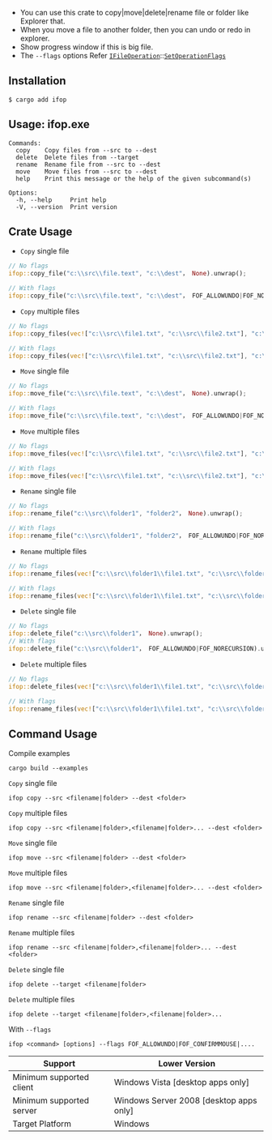 - You can use this crate to copy|move|delete|rename file or folder like Explorer that.
- When you move a file to another folder, then you can undo or redo in explorer.
- Show progress window if this is big file.
- The `--flags` options Refer [`IFileOperation`](https://learn.microsoft.com/en-us/windows/win32/api/shobjidl_core/nn-shobjidl_core-ifileoperation)::[`SetOperationFlags`](https://learn.microsoft.com/en-us/windows/win32/api/shobjidl_core/nf-shobjidl_core-ifileoperation-setoperationflags)


## Installation

```console
$ cargo add ifop
```


## Usage: ifop.exe <COMMAND>

```console
Commands:
  copy    Copy files from --src to --dest
  delete  Delete files from --target
  rename  Rename file from --src to --dest
  move    Move files from --src to --dest
  help    Print this message or the help of the given subcommand(s)

Options:
  -h, --help     Print help
  -V, --version  Print version
```

## Crate Usage

- `Copy` single file
```rust
// No flags
ifop::copy_file("c:\\src\\file.text", "c:\\dest"， None).unwrap();

// With flags
ifop::copy_file("c:\\src\\file.text", "c:\\dest"， FOF_ALLOWUNDO|FOF_NORECURSION).unwrap();
```

- `Copy` multiple files
```rust
// No flags
ifop::copy_files(vec!["c:\\src\\file1.txt", "c:\\src\\file2.txt"], "c:\\dest", None).unwrap();

// With flags
ifop::copy_files(vec!["c:\\src\\file1.txt", "c:\\src\\file2.txt"], "c:\\dest"， FOF_ALLOWUNDO|FOF_NORECURSION).unwrap();
```

- `Move` single file
```rust
// No flags
ifop::move_file("c:\\src\\file.text", "c:\\dest"， None).unwrap();

// With flags
ifop::move_file("c:\\src\\file.text", "c:\\dest"， FOF_ALLOWUNDO|FOF_NORECURSION).unwrap();
```

- `Move` multiple files
```rust
// No flags
ifop::move_files(vec!["c:\\src\\file1.txt", "c:\\src\\file2.txt"], "c:\\dest", None).unwrap();

// With flags
ifop::move_files(vec!["c:\\src\\file1.txt", "c:\\src\\file2.txt"], "c:\\dest"， FOF_ALLOWUNDO|FOF_NORECURSION).unwrap();
```

- `Rename` single file
```rust
// No flags
ifop::rename_file("c:\\src\\folder1", "folder2"， None).unwrap();

// With flags
ifop::rename_file("c:\\src\\folder1", "folder2"， FOF_ALLOWUNDO|FOF_NORECURSION).unwrap();
```

- `Rename` multiple files
```rust
// No flags
ifop::rename_files(vec!["c:\\src\\folder1\\file1.txt", "c:\\src\\folder2\\file2.txt"], "file3.txt", None).unwrap();

// With flags
ifop::rename_files(vec!["c:\\src\\folder1\\file1.txt", "c:\\src\\folder2\\file2.txt"], "file3.txt"， FOF_ALLOWUNDO|FOF_NORECURSION).unwrap();
```

- `Delete` single file
```rust
// No flags
ifop::delete_file("c:\\src\\folder1"， None).unwrap();
// With flags
ifop::delete_file("c:\\src\\folder1"， FOF_ALLOWUNDO|FOF_NORECURSION).unwrap();
```

- `Delete` multiple files
```rust
// No flags
ifop::delete_files(vec!["c:\\src\\folder1\\file1.txt", "c:\\src\\folder2\\file2.txt"], None).unwrap();

// With flags
ifop::rename_files(vec!["c:\\src\\folder1\\file1.txt", "c:\\src\\folder2\\file2.txt"]， FOF_ALLOWUNDO|FOF_NORECURSION).unwrap();
```

## Command Usage

Compile examples
```console
cargo build --examples
```

`Copy` single file
```console
ifop copy --src <filename|folder> --dest <folder>
```

`Copy` multiple files
```console
ifop copy --src <filename|folder>,<filename|folder>... --dest <folder>
```

`Move` single file
```console
ifop move --src <filename|folder> --dest <folder>
```

`Move` multiple files
```console
ifop move --src <filename|folder>,<filename|folder>... --dest <folder>
```

`Rename` single file
```console
ifop rename --src <filename|folder> --dest <folder>
```

`Rename` multiple files
```console
ifop rename --src <filename|folder>,<filename|folder>... --dest <folder>
```

`Delete` single file
```console
ifop delete --target <filename|folder>
```

`Delete` multiple files
```console
ifop delete --target <filename|folder>,<filename|folder>...
```

With `--flags`
```console
ifop <command> [options] --flags FOF_ALLOWUNDO|FOF_CONFIRMMOUSE|....
```


|     Support                   |   Lower Version                               |
|   -------------               |   -------------                               |
|   Minimum supported client    |   Windows Vista [desktop apps only]           |
|   Minimum supported server    |   Windows Server 2008 [desktop apps only]     |
|   Target Platform             |   	Windows                                 |